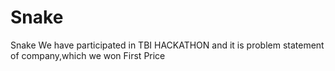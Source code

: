 # Snake
Snake
We have participated in TBI HACKATHON and it is problem statement of company,which we won First Price
